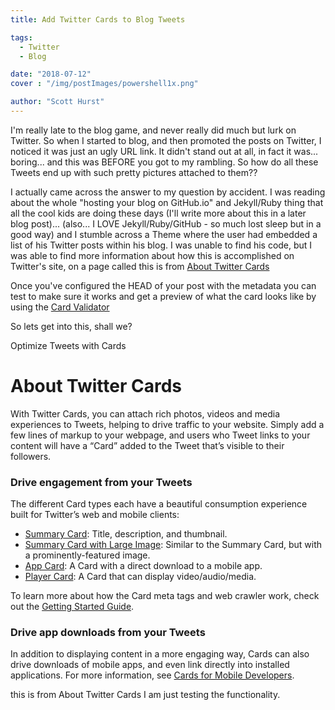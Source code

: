 ```yaml
---
title: Add Twitter Cards to Blog Tweets

tags:
  - Twitter
  - Blog

date: "2018-07-12"
cover : "/img/postImages/powershell1x.png"

author: "Scott Hurst"
---
```

<head>
<meta name="twitter:card" content="summary_large_image">
<meta name="twitter:site" content="@The_Scott_Hurst">
<meta name="twitter:creator" content="@The_Scott_Hurst">
<meta name="twitter:title" content="Twitter Cards - Making your blog post stand out.">
<meta name="twitter:description" content="Learning about Twitter Cards - How to make Twitter posts of your blog stand out">
<meta name="twitter:image" content="http://www.hurst.systems\assets\images\BlogPostImages\jekyll_github.png">
</head>
I'm really late to the blog game, and never really did much but lurk on Twitter. So when I started to blog, and then promoted the posts on Twitter, I noticed it was just an ugly URL link. It didn't stand out at all, in fact it was... boring... and this was BEFORE you got to my rambling. So how do all these Tweets end up with such pretty pictures attached to them??

I actually came across the answer to my question by accident.  I was reading about the whole "hosting your blog on GitHub.io" and Jekyll/Ruby thing that all the cool kids are doing these days (I'll write more about this in a later blog post)... (also... I LOVE Jekyll/Ruby/GitHub - so much lost sleep but in a good way) and I stumble across a Theme where the user had embedded a list of his Twitter posts within his blog. I was unable to find his code, but I was able to find more information about how this is accomplished on Twitter's site, on a page called this is from <a class="reference external" href="https://developer.twitter.com/en/docs/tweets/optimize-with-cards/overview/abouts-cards">About Twitter Cards</a>

Once you've configured the HEAD of your post with the metadata you can test to make sure it works and get a preview of what the card looks like by using the <a class="reference external" href="https://cards-dev.twitter.com/validator">Card Validator</a>


So lets get into this, shall we?

Optimize Tweets with Cards


<h1>About Twitter Cards</h1>
With Twitter Cards, you can attach rich photos, videos and media experiences to Tweets, helping to drive traffic to your website. Simply add a few lines of markup to your webpage, and users who Tweet links to your content will have a “Card” added to the Tweet that’s visible to their followers.


<h3>Drive engagement from your Tweets<a name="drive-engagement-from-your-tweets"></a></h3>
<p>The different Card types each have a beautiful consumption experience built for Twitter’s web and mobile clients:</p>
<ul>
<li><a class="reference external" href="https://developer.twitter.com/en/docs/tweets/optimize-with-cards/overview/summary-card-with-large-image">Summary Card</a>: Title, description, and thumbnail.</li>
<li><a class="reference external" href="/en/docs/tweets/optimize-with-cards/overview/summary-card-with-large-image.html">Summary Card with Large Image</a>: Similar to the Summary Card, but with a prominently-featured image.</li>
<li><a class="reference external" href="https://developer.twitter.com/en/docs/tweets/optimize-with-cards/overview/app-card">App Card</a>: A Card with a direct download to a mobile app.</li>
<li><a class="reference external" href="https://developer.twitter.com/en/docs/tweets/optimize-with-cards/overview/player-card">Player Card</a>: A Card that can display video/audio/media.</li>
</ul>
<p>To learn more about how the Card meta tags and web crawler work, check out the <a href="/cards/getting-started">Getting Started Guide</a>.</p>
<h3>Drive app downloads from your Tweets<a name="drive-app-downloads-from-your-tweets"></a></h3>
<p>In addition to displaying content in a more engaging way, Cards can also drive downloads of mobile apps, and even link directly into installed applications. For more information, see <a class="reference external" href="/cards/mobile">Cards for Mobile Developers</a>.</p>


this is from <a herf="https://developer.twitter.com/en/docs/tweets/optimize-with-cards/overview/abouts-cards">About Twitter Cards</a> I am just testing the functionality.
